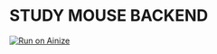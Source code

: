 # STUDY MOUSE BACKEND

[![Run on Ainize](https://ainize.ai/static/images/run_on_ainize_button.svg)](https://ainize.web.app/redirect?git_repo=github.com/study-mouse/studymouse-server)